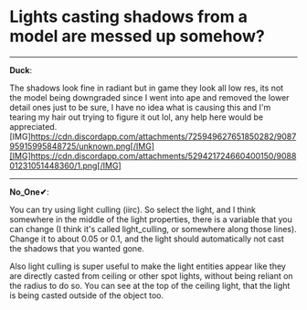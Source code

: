 # Lights casting shadows from a model are messed up somehow?


---
<strong>Duck</strong>:

The shadows look fine in radiant but in game they look all low res, its not the model being downgraded since I went into ape and removed the lower detail ones just to be sure, I have no idea what is causing this and I&#39;m tearing my hair out trying to figure it out lol, any help here would be appreciated.
[IMG]https://cdn.discordapp.com/attachments/725949627651850282/908795915995848725/unknown.png[/IMG][IMG]https://cdn.discordapp.com/attachments/529421724660400150/908801231051448360/1.png[/IMG]

---
<strong>No_One✔</strong>:

You can try using light culling (iirc). So select the light, and I think somewhere in the middle of the light properties, there is a variable that you can change (I think it&#39;s called light_culling, or somewhere along those lines). Change it to about 0.05 or 0.1, and the light should automatically not cast the shadows that you wanted gone.

Also light culling is super useful to make the light entities appear like they are directly casted from ceiling or other spot lights, without being reliant on the radius to do so. You can see at the top of the ceiling light, that the light is being casted outside of the object too.
